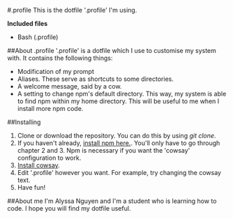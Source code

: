 #.profile
This is the dotfile '.profile' I'm using.

**Included files**
* Bash (.profile)

##About .profile
'.profile' is a dotfile which I use to customise my system with. It contains the following things:
* Modification of my prompt
* Aliases. These serve as shortcuts to some directories.
* A welcome message, said by a cow.
* A setting to change npm's default directory. This way, my system is able to find npm within my home directory. This will be useful to me when I install more npm code.

##Installing
1. Clone or download the repository. You can do this by using *git clone*.
2. If you haven't already, [install npm here.](https://docs.npmjs.com/getting-started/installing-node). You'll only have to go through chapter 2 and 3. Npm is necessary if you want the 'cowsay' configuration to work.
3. [Install cowsay](https://www.npmjs.com/package/cowsay).
4. Edit '.profile' however you want. For example, try changing the cowsay text.
5. Have fun!

##About me
I'm Alyssa Nguyen and I'm a student who is learning how to code. I hope you will find my dotfile useful.
